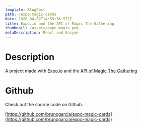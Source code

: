 ```yaml
---
template: BlogPost
path: /expo-magic-cards
date: 2020-04-02T14:59:36.571Z
title: Expo.io and the API of Magic The Gathering
thumbnail: /assets/expo-magic.png
metaDescription: React and Enzyme
---
```

# Description

A project made with [Expo.io](https://expo.io/) and the [API of Magic The Gathering](https://docs.magicthegathering.io/)

# Github

Check out the source code on Github.

[https://github.com/brunogarcia/expo-magic-cards](https://github.com/brunogarcia/expo-magic-cards)
